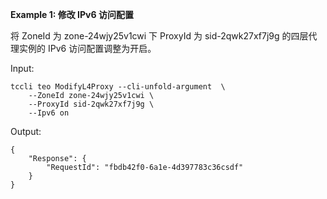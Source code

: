 **Example 1: 修改 IPv6 访问配置**

将 ZoneId 为 zone-24wjy25v1cwi 下 ProxyId 为 sid-2qwk27xf7j9g 的四层代理实例的 IPv6 访问配置调整为开启。

Input: 

```
tccli teo ModifyL4Proxy --cli-unfold-argument  \
    --ZoneId zone-24wjy25v1cwi \
    --ProxyId sid-2qwk27xf7j9g \
    --Ipv6 on
```

Output: 
```
{
    "Response": {
        "RequestId": "fbdb42f0-6a1e-4d397783c36csdf"
    }
}
```

